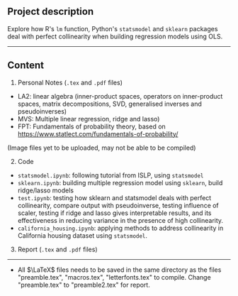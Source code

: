 Project description
- 

Explore how R's `lm` function, Python's `statsmodel` and `sklearn` packages deal with perfect collinearity when building regression models using OLS.

---

Content
-

1. Personal Notes (`.tex` and `.pdf` files)

- LA2: linear algebra (inner-product spaces, operators on inner-product spaces, matrix decompositions, SVD, generalised inverses and pseudoinverses)
- MVS: Multiple linear regression, ridge and lasso)
- FPT: Fundamentals of probability theory, based on https://www.statlect.com/fundamentals-of-probability/

(Image files yet to be uploaded, may not be able to be compiled)

2. Code

- `statsmodel.ipynb`: following tutorial from ISLP, using `statsmodel`
- `sklearn.ipynb`: building multiple regression model using `sklearn`, build ridge/lasso models
- `test.ipynb`: testing how sklearn and statsmodel deals with perfect collinearity, compare output with pseudoinverse, testing influence of scaler, testing if ridge and lasso gives interpretable results, and its effectiveness in reducing variance in the presence of high collinearity.
- `california_housing.ipynb`: applying methods to address collinearity in California housing dataset using `statsmodel`.

3. Report (`.tex` and `.pdf` files)

---

* All $\LaTeX$ files needs to be saved in the same directory as the files "preamble.tex", "macros.tex", "letterfonts.tex" to compile. Change "preamble.tex" to "preamble2.tex" for report.
